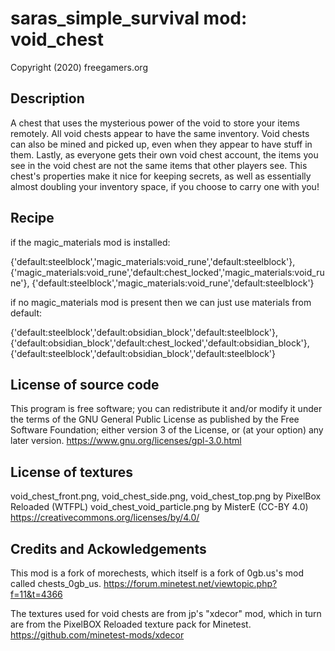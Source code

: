 saras_simple_survival mod: void_chest
=====================================
Copyright (2020) freegamers.org


Description
-------------------------------------
A chest that uses the mysterious power of the void to store your items remotely. All void chests appear to have the same inventory. Void chests can also be mined and picked up, even when they appear to have stuff in them. Lastly, as everyone gets their own void chest account, the items you see in the void chest are not the same items that other players see. This chest's properties make it nice for keeping secrets, as well as essentially almost doubling your inventory space, if you choose to carry one with you!


Recipe
-------------------------------------
if the magic_materials mod is installed:

{'default:steelblock','magic_materials:void_rune','default:steelblock'},
{'magic_materials:void_rune','default:chest_locked','magic_materials:void_rune'},
{'default:steelblock','magic_materials:void_rune','default:steelblock'}

if no magic_materials mod is present then we can just use materials from default:

{'default:steelblock','default:obsidian_block','default:steelblock'},
{'default:obsidian_block','default:chest_locked','default:obsidian_block'},
{'default:steelblock','default:obsidian_block','default:steelblock'}


License of source code
-------------------------------------
This program is free software; you can redistribute it and/or modify
it under the terms of the GNU General Public License as published by
the Free Software Foundation; either version 3 of the License, or
(at your option) any later version.
https://www.gnu.org/licenses/gpl-3.0.html


License of textures
-------------------------------------
void_chest_front.png, void_chest_side.png, void_chest_top.png by PixelBox Reloaded (WTFPL)
void_chest_void_particle.png by MisterE (CC-BY 4.0) 
https://creativecommons.org/licenses/by/4.0/


Credits and Ackowledgements
-------------------------------------
This mod is a fork of morechests, which itself is a fork of 0gb.us's mod called chests_0gb_us.
https://forum.minetest.net/viewtopic.php?f=11&t=4366

The textures used for void chests are from jp's "xdecor" mod, which in turn are from the PixelBOX Reloaded texture pack for Minetest.
https://github.com/minetest-mods/xdecor